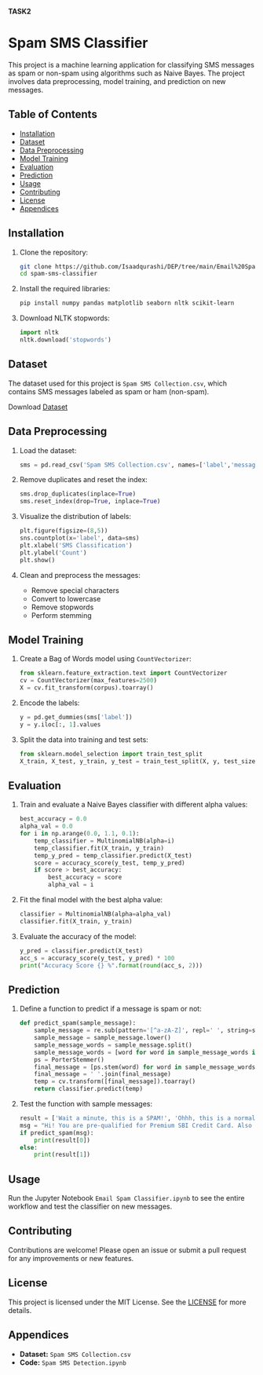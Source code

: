 **TASK2**
#
# Spam SMS Classifier

This project is a machine learning application for classifying SMS messages as spam or non-spam using algorithms such as Naive Bayes. The project involves data preprocessing, model training, and prediction on new messages.

## Table of Contents
- [Installation](#installation)
- [Dataset](https://www.kaggle.com/datasets/uciml/sms-spam-collection-dataset)
- [Data Preprocessing](#data-preprocessing)
- [Model Training](#model-training)
- [Evaluation](#evaluation)
- [Prediction](#prediction)
- [Usage](#usage)
- [Contributing](#contributing)
- [License](https://github.com/Isaadqurashi/DEP/blob/main/Email%20Spam%20Classifier/LICENSE)
- [Appendices](#appendices)

## Installation

1. Clone the repository:
    ```bash
    git clone https://github.com/Isaadqurashi/DEP/tree/main/Email%20Spam%20Classifier.git
    cd spam-sms-classifier
    ```

2. Install the required libraries:
    ```bash
    pip install numpy pandas matplotlib seaborn nltk scikit-learn
    ```

3. Download NLTK stopwords:
    ```python
    import nltk
    nltk.download('stopwords')
    ```

## Dataset

The dataset used for this project is `Spam SMS Collection.csv`, which contains SMS messages labeled as spam or ham (non-spam).

Download 
[Dataset](https://www.kaggle.com/datasets/uciml/sms-spam-collection-dataset)


## Data Preprocessing

1. Load the dataset:
    ```python
    sms = pd.read_csv('Spam SMS Collection.csv', names=['label','message'])
    ```

2. Remove duplicates and reset the index:
    ```python
    sms.drop_duplicates(inplace=True)
    sms.reset_index(drop=True, inplace=True)
    ```

3. Visualize the distribution of labels:
    ```python
    plt.figure(figsize=(8,5))
    sns.countplot(x='label', data=sms)
    plt.xlabel('SMS Classification')
    plt.ylabel('Count')
    plt.show()
    ```

4. Clean and preprocess the messages:
    - Remove special characters
    - Convert to lowercase
    - Remove stopwords
    - Perform stemming

## Model Training

1. Create a Bag of Words model using `CountVectorizer`:
    ```python
    from sklearn.feature_extraction.text import CountVectorizer
    cv = CountVectorizer(max_features=2500)
    X = cv.fit_transform(corpus).toarray()
    ```

2. Encode the labels:
    ```python
    y = pd.get_dummies(sms['label'])
    y = y.iloc[:, 1].values
    ```

3. Split the data into training and test sets:
    ```python
    from sklearn.model_selection import train_test_split
    X_train, X_test, y_train, y_test = train_test_split(X, y, test_size=0.20, random_state=0)
    ```

## Evaluation

1. Train and evaluate a Naive Bayes classifier with different alpha values:
    ```python
    best_accuracy = 0.0
    alpha_val = 0.0
    for i in np.arange(0.0, 1.1, 0.1):
        temp_classifier = MultinomialNB(alpha=i)
        temp_classifier.fit(X_train, y_train)
        temp_y_pred = temp_classifier.predict(X_test)
        score = accuracy_score(y_test, temp_y_pred)
        if score > best_accuracy:
            best_accuracy = score
            alpha_val = i
    ```

2. Fit the final model with the best alpha value:
    ```python
    classifier = MultinomialNB(alpha=alpha_val)
    classifier.fit(X_train, y_train)
    ```

3. Evaluate the accuracy of the model:
    ```python
    y_pred = classifier.predict(X_test)
    acc_s = accuracy_score(y_test, y_pred) * 100
    print("Accuracy Score {} %".format(round(acc_s, 2)))
    ```

## Prediction

1. Define a function to predict if a message is spam or not:
    ```python
    def predict_spam(sample_message):
        sample_message = re.sub(pattern='[^a-zA-Z]', repl=' ', string=sample_message)
        sample_message = sample_message.lower()
        sample_message_words = sample_message.split()
        sample_message_words = [word for word in sample_message_words if not word in set(stopwords.words('english'))]
        ps = PorterStemmer()
        final_message = [ps.stem(word) for word in sample_message_words]
        final_message = ' '.join(final_message)
        temp = cv.transform([final_message]).toarray()
        return classifier.predict(temp)
    ```

2. Test the function with sample messages:
    ```python
    result = ['Wait a minute, this is a SPAM!', 'Ohhh, this is a normal message.']
    msg = "Hi! You are pre-qualified for Premium SBI Credit Card. Also get Rs.500 worth Amazon Gift Card*, 10X Rewards Point* & more. Click"
    if predict_spam(msg):
        print(result[0])
    else:
        print(result[1])
    ```

## Usage

Run the Jupyter Notebook `Email Spam Classifier.ipynb` to see the entire workflow and test the classifier on new messages.

## Contributing

Contributions are welcome! Please open an issue or submit a pull request for any improvements or new features.

## License

This project is licensed under the MIT License. See the [LICENSE](ttps://github.com/Isaadqurashi/DEP/blob/main/Email%20Spam%20Classifier/LICENSE) for more details.

## Appendices

- **Dataset:** `Spam SMS Collection.csv`
- **Code:** `Spam SMS Detection.ipynb`
